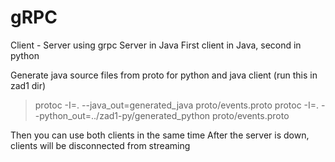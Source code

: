 # gRPC

Client - Server using grpc
Server in Java
First client in Java, second in python

Generate java source files from proto for python and java client (run this in zad1 dir)

> protoc -I=. --java_out=generated_java proto/events.proto
> protoc -I=. --python_out=../zad1-py/generated_python proto/events.proto

Then you can use both clients in the same time
After the server is down, clients will be disconnected from streaming
